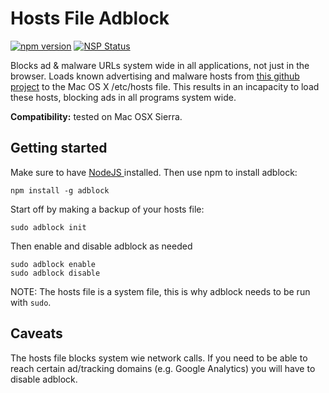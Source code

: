 # Hosts File Adblock
[![npm version](https://badge.fury.io/js/adblock.svg)](https://badge.fury.io/js/adblock) [![NSP Status](https://nodesecurity.io/orgs/open-source-projects/projects/24c3e1ac-5186-4cad-a7d0-092d0500c6c4/badge)](https://nodesecurity.io/orgs/open-source-projects/projects/24c3e1ac-5186-4cad-a7d0-092d0500c6c4)

Blocks ad & malware URLs system wide in all applications, not just in the browser. Loads known advertising and malware hosts from [this github project]( https://github.com/StevenBlack/hosts ) to the Mac OS X /etc/hosts file. This results in an incapacity to load these hosts, blocking ads in all programs system wide.

**Compatibility:** tested on Mac OSX Sierra.

## Getting started

Make sure to have [ NodeJS ]( https://nodejs.org/en/ ) installed. Then use npm to install adblock:

```shell
npm install -g adblock
```

Start off by making a backup of your hosts file:

```shell
sudo adblock init
```

Then enable and disable adblock as needed

```shell
sudo adblock enable
sudo adblock disable
```

NOTE: The hosts file is a system file, this is why adblock needs to be run with ```sudo```.

## Caveats

The hosts file blocks system wie network calls. If you need to be able to reach certain ad/tracking domains (e.g. Google Analytics) you will have to disable adblock.